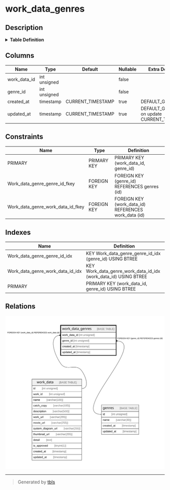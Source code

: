 # work_data_genres

## Description

<details>
<summary><strong>Table Definition</strong></summary>

```sql
CREATE TABLE `work_data_genres` (
  `work_data_id` int unsigned NOT NULL,
  `genre_id` int unsigned NOT NULL,
  `created_at` timestamp NULL DEFAULT CURRENT_TIMESTAMP,
  `updated_at` timestamp NULL DEFAULT CURRENT_TIMESTAMP ON UPDATE CURRENT_TIMESTAMP,
  PRIMARY KEY (`work_data_id`,`genre_id`),
  KEY `Work_data_genre_genre_id_idx` (`genre_id`),
  KEY `Work_data_genre_work_data_id_idx` (`work_data_id`),
  CONSTRAINT `Work_data_genre_genre_id_fkey` FOREIGN KEY (`genre_id`) REFERENCES `genres` (`id`) ON DELETE RESTRICT ON UPDATE CASCADE,
  CONSTRAINT `Work_data_genre_work_data_id_fkey` FOREIGN KEY (`work_data_id`) REFERENCES `work_data` (`id`) ON DELETE RESTRICT ON UPDATE CASCADE
) ENGINE=InnoDB DEFAULT CHARSET=utf8mb4 COLLATE=utf8mb4_general_ci
```

</details>

## Columns

| Name | Type | Default | Nullable | Extra Definition | Children | Parents | Comment |
| ---- | ---- | ------- | -------- | ---------------- | -------- | ------- | ------- |
| work_data_id | int unsigned |  | false |  |  | [work_data](work_data.md) |  |
| genre_id | int unsigned |  | false |  |  | [genres](genres.md) |  |
| created_at | timestamp | CURRENT_TIMESTAMP | true | DEFAULT_GENERATED |  |  |  |
| updated_at | timestamp | CURRENT_TIMESTAMP | true | DEFAULT_GENERATED on update CURRENT_TIMESTAMP |  |  |  |

## Constraints

| Name | Type | Definition |
| ---- | ---- | ---------- |
| PRIMARY | PRIMARY KEY | PRIMARY KEY (work_data_id, genre_id) |
| Work_data_genre_genre_id_fkey | FOREIGN KEY | FOREIGN KEY (genre_id) REFERENCES genres (id) |
| Work_data_genre_work_data_id_fkey | FOREIGN KEY | FOREIGN KEY (work_data_id) REFERENCES work_data (id) |

## Indexes

| Name | Definition |
| ---- | ---------- |
| Work_data_genre_genre_id_idx | KEY Work_data_genre_genre_id_idx (genre_id) USING BTREE |
| Work_data_genre_work_data_id_idx | KEY Work_data_genre_work_data_id_idx (work_data_id) USING BTREE |
| PRIMARY | PRIMARY KEY (work_data_id, genre_id) USING BTREE |

## Relations

![er](work_data_genres.svg)

---

> Generated by [tbls](https://github.com/k1LoW/tbls)
